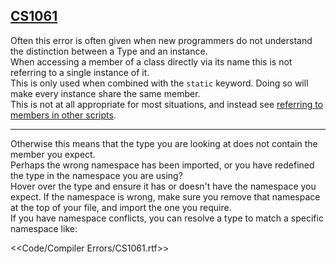 ## [CS1061](https://docs.microsoft.com/en-us/dotnet/csharp/language-reference/compiler-messages/cs1061)
Often this error is often given when new programmers do not understand the distinction between a Type and an instance.  
When accessing a member of a class directly via its name this is not referring to a single instance of it.  
This is only used when combined with the `static` keyword. Doing so will make every instance share the same member.  
This is not at all appropriate for most situations, and instead see [referring to members in other scripts](../../Variables/Members%20In%20Other%20Scripts.md).

---
Otherwise this means that the type you are looking at does not contain the member you expect.  
Perhaps the wrong namespace has been imported, or you have redefined the type in the namespace you are using?  
Hover over the type and ensure it has or doesn't have the namespace you expect. If the namespace is wrong, make sure you remove that namespace at the top of your file, and import the one you require.  
If you have namespace conflicts, you can resolve a type to match a specific namespace like:   

<<Code/Compiler Errors/CS1061.rtf>>

